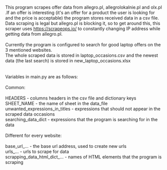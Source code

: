 This program scrapes offer data from allegro.pl, allegrolokalnie.pl and olx.pl .If an offer is interesting (it's an offer for a product the user is looking for and the price is acceptable) the program stores received data in a csv file.
<br />Data scraping is legal but allegro.pl is blocking it, so to get around this, this scraper uses https://scrapeops.io/
to constantly changing IP address while getting data from allegro.pl. 
<br />
<br />Currently the program is configured to search for good laptop offers on the 3 mentioned websites.
<br />The whole scraped data is stored in laptop_occasions.csv and the newest data (the last search) is stored in new_laptop_occasions.xlsx
<br />
<br />
<br />Variables in main.py are as follows:
<br />
<br />Common:
<br />
<br />HEADERS - columns headers in the csv file and dictionary keys
<br />SHEET_NAME - the name of sheet in the data_file
<br />unwanted_expressions_in_titles - expressions that should not appear in the scraped data occasions
<br />searching_data_dict - expressions that the program is searching for in the  data
<br />
<br />Different for every website:
<br />
<br />base_url_... - the base url address, used to create new urls
<br />urls_... - urls to scrape for data
<br />scrapping_data_html_dict_... - names of HTML elements that the program is scraping
